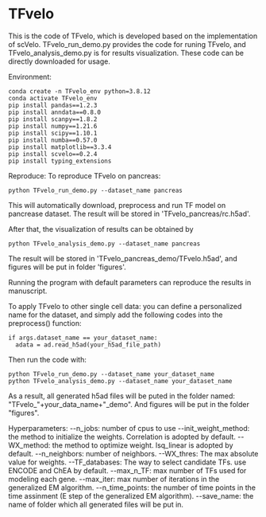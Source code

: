 # TFvelo


This is the code of TFvelo, which is developed based on the implementation of scVelo. 
TFvelo_run_demo.py provides the code for runing TFvelo, and TFvelo_analysis_demo.py is for results visualization. These code can be directly downloaded for usage.


Environment:
```
conda create -n TFvelo_env python=3.8.12
conda activate TFvelo_env
pip install pandas==1.2.3 
pip install anndata==0.8.0 
pip install scanpy==1.8.2
pip install numpy==1.21.6
pip install scipy==1.10.1 
pip install numba==0.57.0 
pip install matplotlib==3.3.4
pip install scvelo==0.2.4
pip install typing_extensions
```

Reproduce:
To reproduce TFvelo on pancreas:
```
python TFvelo_run_demo.py --dataset_name pancreas
```
This will automatically download, preprocess and run TF model on pancrease dataset. The result will be stored in 'TFvelo_pancreas/rc.h5ad'.


After that, the visualization of results can be obtained by 
```
python TFvelo_analysis_demo.py --dataset_name pancreas
```
The result will be stored in 'TFvelo_pancreas_demo/TFvelo.h5ad', and figures will be put in folder 'figures'.

Running the program with default parameters can reproduce the results in manuscript.


To apply TFvelo to other single cell data:
you can define a personalized name for the dataset, and simply add the following codes into the preprocess() function:
```
if args.dataset_name == your_dataset_name:
  adata = ad.read_h5ad(your_h5ad_file_path)   
```
Then run the code with:
```
python TFvelo_run_demo.py --dataset_name your_dataset_name
python TFvelo_analysis_demo.py --dataset_name your_dataset_name
```
As a result, all generated h5ad files will be puted in the folder named: "TFvelo_"+your_data_name+"_demo". And figures will be put in the folder "figures".

Hyperparameters:
--n_jobs: number of cpus to use
--init_weight_method: the method to initialize the weights. Correlation is adopted by default.
--WX_method: the method to optimize weight. lsq_linear is adopted by default.
--n_neighbors: number of neighbors.
--WX_thres: The max absolute value for weights.
--TF_databases: The way to select candidate TFs. use ENCODE and ChEA by default.
--max_n_TF: max number of TFs used for modeling each gene.
--max_iter: max number of iterations in the generalized EM algorithm.
--n_time_points: the number of time points in the time assinment (E step of the generalized EM algorithm). 
--save_name: the name of folder which all generated files will be put in.
